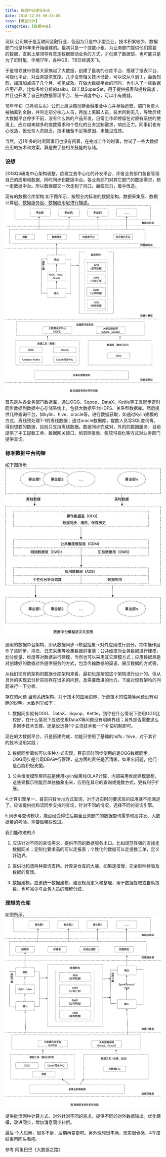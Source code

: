```yaml
---
title: 数据中台建设杂谈
date: 2018-12-05 09:55:00
tags: [模型设计]
categories: [数据中台]
---
```

现状
公司属于是互联网金融行业，但因为只是中小型企业，技术积累较少，数据部门也是16年未开始组建的。最初只是一个提数小组，为业务部门提供他们需要的数据，直到上层领导有意走数据驱动业务的方式，才创建了数据部，也可能只是为了赶时髦，毕境17年，各种GB、TB已经满天飞。

于是领导就带领着大家搞起了大数据，创建了最初的仓库平台、搭建了报表平台、可视化平台，对业务提供支撑。几乎没有相关技术储备，可以说从０到１，轰轰烈烈，加班加点搞了几个月，初见成效。在做大数据平台的同时，也引入了一些数据应用产品，比如多维分析的saiku，BI工具SuperSet，用于提供报表和提数需求；并且也开发了自己的数据管理平台、统一调度中心，可以小有成就。

18年年初（3月初左右）公司上层决策创建金融事业中心并单独运营，部门负责人被抽离到金融，并带走部分核心人员，再加上离职人员，技术所剩无几，导致后续大数据平台停步不前，没有什么新的产品开发，日常工作即停留在对原有系统的使用上，应对越来越多的提数需求和个性化的业务定制需求，响应乏力。同事们也有心改造，但无奈人员缺乏，技术储备不足等原因，未能见成效。

当然，近1年多的时间同事们也没有闲着，在完成工作的时事，尝试了一些大数据应用的技术和方案，算是做了些相关技能的存储。

### 设想
2018Q4研发中心架构调整，欲建立去中心化的开发平台，即各业务部门各自管理自己的应用和数据，同时同步到数据中台。各业务部门对其它部门的数据需求，统一走数据中台。所以数据部又一次走到了风口，面临压力，着手改造。

现有的数据仓库架构
如下图所示，按照业内标准的数据架构，数据采集层、数据计算层、数据服务层、数据应用层进行描述。
!["现有的数据仓库架构"](images/数据中台/现有的数据仓库架构.jpg)

首先是从各业务部门数据库，通过OGG、Sqoop、DataX、Kettle等工具同步定时同步数据到数据中心存储系统上，包括大数据平台HDFS、关系型数据库。然后提供几种查询平台，如kylin、hive、oracle等，进行数据获取，如通过Kylin建模的方式，离线预处理T-1的离线数据；通过oracle数据库，提数人员写SQL查询等，得到想要的数据，目前只支持离线数据。数据同步完成对，外的的数据服务，目前提供了手工提数工单、数据网关接口、帆软BI报表、帆软可视化等方式对业务部门提供查询。

### 标准数据中台构架
如下图所示
!["标准数据中台构架"](images/数据中台/标准数据中台构架.jpg)


通用的数据中台架构，即从数据同步->模型抽象->对外应用进行划分，其中操作层作了些同步、清洗、日志采集等收集数据的事情；公共维度对业务数据进行建模，划分度量、维度等对数据进行建模，当然也可以采用其它建模方式；应用数据层是对创建好的数据对外提供服务的方式，包含传输数据的渠道、展示数据的方式等。

从我们现有的架构的数据仓库架构来看，最初也是按照这个架构进行设计的。但从具体的实现去分析实则存在很多的问题，及需要改进的地方。下面对现有架构的问题进行一下分析。

存在的问题
当前系统架构，对于技术的应用边界、所选技术的性能等问题没有明确的说明。大致列举如下：

1. 数据同步就有OGG、DataX、Sqoop、Kettle，到你在什么情况下使用OGG比较好，在什么情况下应该使用DataX等问题没有明确界线；另外是否需要这么多同步技术支撑，还是说选择1个主流技术和一个补偿机制即可。

现在的大数据平台，只是搭建完成，功能只使用了基础的hdfs／hive，对于其它的技术没用实践；

2. 数据同步离线可以多种方式实现，目前实时同步使用的是OGG数据同步。OGG同步是公司DBA进行管理，这方面的责任是否清晰，如果出问题，他们是否能积极支援。

3. 公共维度模型层目前是使用kylin做离线OLAP计算，内部采用维度建模思想，这些建模示例能否单独抽象出来，应用在其它的查询或提数方式，更有利于扩展。

4.计算引擎单一，目前只有hive方式查询，对于近实时的要求高的应用就不能满足了。应该提供批和流同步支持的查询，针对不同的情况，选择不同的查询引擎。

5.同步与查询模块，能否经受得住后期全业务部门的数据查询需求和高并发、大数据量的考验。需要做哪些改进。

我们能改进的点
1. 应该针对不同的查询需求，提供不同的数据服务出口。比如规范性强的直接走数据网关；定制化要求高的可以走报表；个性化的数据可以走提数工单，定义好边界。

2. 提供批和流两种查询支持。计算是仓库的大脑，如果速度慢，完全影响体验及数据的反馈。

3. 数据建模。应该统一数据建模，建议规范定义和整理，用于数据提取或自助提数。也可减少与业务人员的理解分歧。

### 理想的仓库
如图所示。
!["理想的仓库"](images/数据中台/理想的仓库.jpg)

提供批流两种计算方式、对外针对不同的需求，提供不同的对外数据输出。优化建模，改进同步，增加消息同步补偿。

最后
个人见解，很多不足，后期再变更吧。另外理想很丰满，现实很骨感，4季度结束再回头看吧。

参考
阿里巴巴《大数据之路》

